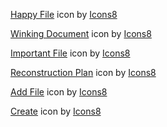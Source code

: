 


<a target="_blank" href="https://icons8.com/icon/g8mOI88XbBJX/happy-file">Happy File</a> icon by <a target="_blank" href="https://icons8.com">Icons8</a>

<a target="_blank" href="https://icons8.com/icon/bHe9xRju3HPX/winking-document">Winking Document</a> icon by <a target="_blank" href="https://icons8.com">Icons8</a>

<a target="_blank" href="https://icons8.com/icon/gTNZe6zSuDQG/important-file">Important File</a> icon by <a target="_blank" href="https://icons8.com">Icons8</a>

<a target="_blank" href="https://icons8.com/icon/tzHnOkGRPW15/reconstruction-plan">Reconstruction Plan</a> icon by <a target="_blank" href="https://icons8.com">Icons8</a>

<a target="_blank" href="https://icons8.com/icon/HNJAUwBBgwLm/add-file">Add File</a> icon by <a target="_blank" href="https://icons8.com">Icons8</a>

<a target="_blank" href="https://icons8.com/icon/114092/create">Create</a> icon by <a target="_blank" href="https://icons8.com">Icons8</a>

